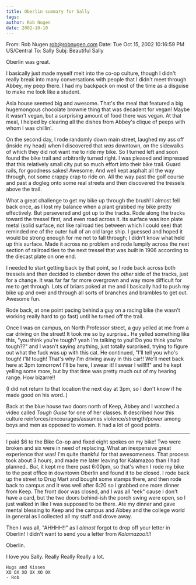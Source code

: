 ```yaml
---
title: Oberlin summary for Sally
tags: 
author: Rob Nugen
date: 2002-10-10
---
```


From: Rob Nugen <rob@robnugen.com>
Date: Tue Oct 15, 2002  10:16:59 PM US/Central
To:   Sally
Subj: Beautiful Sally

Oberlin was great.

I basically just made myself melt into the co-op culture, though I
didn't really break into many conversations with people that I didn't
meet through Abbey, my peep there.  I had my backpack on most of the
time as a disguise to make me look like a student.

Asia house seemed big and awesome.  That's the meal that featured a
big hugemongous chocolate brownie thing that was decadent for vegan!
Maybe it wasn't vegan, but a surprising amount of food there was
vegan.  At that meal, I helped by clearing all the dishes from Abbey's
clique of peeps with whom I was chillin'.

On the second day, I rode randomly down main street, laughed my ass
off (inside my head) when I discovered that *was* downtown, on the
sidewalks of which they did not want me to ride my bike.  So I turned
left and soon found the bike trail and arbitrarily turned right.  I
was pleased and impressed that this relatively small city put so much
effort into their bike trail.  Guard rails, for goodness sakes!
Awesome.  And well kept asphalt all the way through, not some crappy
crap to ride on.  All the way past the golf course and past a dogleg
onto some real streets and then discovered the tressels above the
trail.

What a great challenge to get my bike up through the brush!  I almost
fell back once, as I lost my balance when a plant grabbed my bike
pretty effectively.  But persevered and got up to the tracks.  Rode
along the tracks toward the tressel first, and even road across it.
Its surface was iron plate metal (solid surface, not like railroad
ties between which I could see) that reminded me of the outer hull of
an old large ship.  I guessed and hoped it would be strong enough for
me not to fall through; I didn't know what held up this surface.  Made
it across no problem and rode lumpily across the next section of
railroad ties to the next tressel that was built in 1906 according to
the diecast plate on one end.

I needed to start getting back by that point, so I rode back across
both tressels and then decided to clambor down the *other* side of the
tracks, just for a change.  It was far far far more overgrown and way
more difficult for me to get through.  Lots of briars poked at me and
I basically had to push my bike up and over and through all sorts of
branches and brambles to get out.  Awesome fun.

Rode back, at one point pacing behind a guy on a racing bike (he
wasn't working really hard to go fast) until he turned off the trail.

Once I was on campus, on North Professor street, a guy yelled at me
from a car driving on the street!  It took me so by surprise..  He
yelled something like this, "you think you're tough?  yeah I'm talking
to you!  Do you think you're tough??" and I wasn't saying anything,
just totally surprised, trying to figure out what the fuck was up with
this cat.  He continued, "I'll tell you who's tough!  *I'M* tough!
That's why I'm driving away in this car!!  We'll meet back here at 3pm
tomorrow!  I'll be here, I swear it!  I swear I will!!!" and he kept
yelling some more, but by that time was pretty much out of my hearing
range.  How bizarre!!

(I did not return to that location the next day at 3pm, so I don't
know if he made good on his word..)

Back at the blue house two doors north of Keep, Abbey and I watched a
video called _Tough Guise_ for one of her classes.  It described how
this culture reinforces/encourages/assumes violence/strength/power
among boys and men as opposed to women.  It had a lot of good points.

- - - -

I paid $6 to the Bike Co-op and fixed eight spokes on my bike!  Two
were broken and six were in need of replacing.  What an inexpensive
great experience that was!  I'm quite thankful for that awesomeness.
That process took about 3 hours, and made me later leaving for
Kalamazoo than I had planned.. *But*, it kept me there past 6:00pm, so
that's when I rode my bike to the post office in downtown Oberlin and
found it to be closed.  I rode back up the street to Drug Mart and
bought some stamps there, and then rode back to campus and it was well
after 6:20 so I grabbed one more dinner from Keep.  The front door was
closed, and I was all "eek" cause I don't have a card, but the two
doors behind-ish the porch swing were open,  so I just walked in like
I was supposed to be there.  Ate my dinner and gave mental blessing to
Keep and the campus and Abbey and the college world in general as I
collected all my stuff and drove away.

Then I was all, "AHHHH!!" as I *almost* forgot to drop off your letter
in Oberlin!  I didn't want to send you a letter from *Kalamazoo!!!!*

Oberlin.

I love you Sally.  Really Really Really a lot.

	Hugs and Kisses
	XO OX XO OX XO OX
	- Rob
